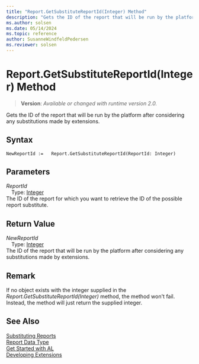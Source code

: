 ```yaml
---
title: "Report.GetSubstituteReportId(Integer) Method"
description: "Gets the ID of the report that will be run by the platform after considering any substitutions made by extensions."
ms.author: solsen
ms.date: 05/14/2024
ms.topic: reference
author: SusanneWindfeldPedersen
ms.reviewer: solsen
---
```

[//]: # (START>DO_NOT_EDIT)
[//]: # (IMPORTANT:Do not edit any of the content between here and the END>DO_NOT_EDIT.)
[//]: # (Any modifications should be made in the .xml files in the ModernDev repo.)
# Report.GetSubstituteReportId(Integer) Method
> **Version**: _Available or changed with runtime version 2.0._

Gets the ID of the report that will be run by the platform after considering any substitutions made by extensions.


## Syntax
```AL
NewReportId :=   Report.GetSubstituteReportId(ReportId: Integer)
```
## Parameters
*ReportId*  
&emsp;Type: [Integer](../integer/integer-data-type.md)  
The ID of the report for which you want to retrieve the ID of the possible report substitute.  


## Return Value
*NewReportId*  
&emsp;Type: [Integer](../integer/integer-data-type.md)  
The ID of the report that will be run by the platform after considering any substitutions made by extensions.


[//]: # (IMPORTANT: END>DO_NOT_EDIT)

## Remark
If no object exists with the integer supplied in the _Report.GetSubstituteReportId(Integer)_ method, the method won't fail. Instead, the method will just return the supplied integer.


## See Also
[Substituting Reports](../../devenv-substituting-reports.md)  
[Report Data Type](report-data-type.md)  
[Get Started with AL](../../devenv-get-started.md)  
[Developing Extensions](../../devenv-dev-overview.md)
